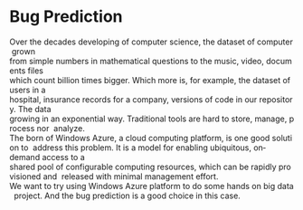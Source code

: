 ﻿# Bug Prediction
Over the decades developing of computer science, the dataset of computer grown  from simple numbers in mathematical questions to the music, video, documents files  which count billion times bigger. Which more is, for example, the dataset of users in a  hospital, insurance records for a company, versions of code in our repository. The data  growing in an exponential way. Traditional tools are hard to store, manage, process nor  analyze.  The born of Windows Azure, a cloud computing platform, is one good solution to  address this problem. It is a model for enabling ubiquitous, on­demand access to a  shared pool of configurable computing resources, which can be rapidly provisioned and  released with minimal management effort.   We want to try using Windows Azure platform to do some hands on big data  project. And the bug prediction is a good choice in this case.
